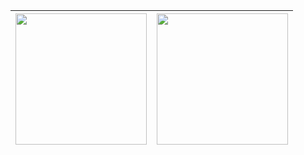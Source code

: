 |<img height="210vh" align="center" src="https://github-readme-stats.vercel.app/api?username=bandrefilipe&count_private=true&show_icons=true&include_all_commits=true&hide_border=true&layout=compact&theme=tokyonight">|<img height="210vh" align="center" src="https://github-readme-stats.vercel.app/api/top-langs/?username=bandrefilipe&count_private=true&show_icons=true&include_all_commits=true&hide_border=true&layout=compact&theme=tokyonight">|
|:---:|:---:|
